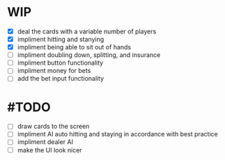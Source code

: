 # WIP
- [x] deal the cards with a variable number of players
- [x] impliment hitting and stanying
- [x] impliment being able to sit out of hands
- [ ] impliment doubling down, splitting, and insurance
- [ ] impliment button functionality
- [ ] impliment money for bets
- [ ] add the bet input functionality
# #TODO
- [ ] draw cards to the screen
- [ ] impliment AI auto hitting and staying in accordance with best practice
- [ ] impliment dealer AI
- [ ] make the UI look nicer
